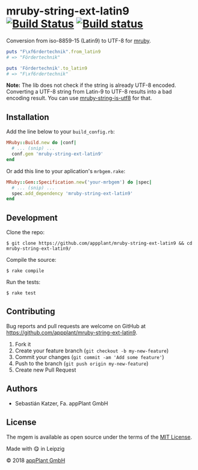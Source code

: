 # mruby-string-ext-latin9 [![Build Status](https://travis-ci.com/appPlant/mruby-string-ext-latin9.svg?branch=master)](https://travis-ci.com/appPlant/mruby-string-ext-latin9) [![Build status](https://ci.appveyor.com/api/projects/status/0e2cc9xaxefuxyrv/branch/master?svg=true)](https://ci.appveyor.com/project/katzer/mruby-string-ext-latin9/branch/master)

Conversion from iso-8859-15 (Latin9) to UTF-8 for [mruby][mruby].

```ruby
puts "F\xf6rdertechnik".from_latin9
# => "Fördertechnik"

puts 'Fördertechnik'.to_latin9
# => "F\xf6rdertechnik"
```

__Note:__ The lib does not check if the string is already UTF-8 encoded. Converting a UTF-8 string from Latin-9 to UTF-8 results into a bad encoding result. You can use [mruby-string-is-utf8][mruby-string-is-utf8] for that.

## Installation

Add the line below to your `build_config.rb`:

```ruby
MRuby::Build.new do |conf|
  # ... (snip) ...
  conf.gem 'mruby-string-ext-latin9'
end
```

Or add this line to your aplication's `mrbgem.rake`:

```ruby
MRuby::Gem::Specification.new('your-mrbgem') do |spec|
  # ... (snip) ...
  spec.add_dependency 'mruby-string-ext-latin9'
end
```

## Development

Clone the repo:
    
    $ git clone https://github.com/appplant/mruby-string-ext-latin9 && cd mruby-string-ext-latin9/

Compile the source:

    $ rake compile

Run the tests:

    $ rake test

## Contributing

Bug reports and pull requests are welcome on GitHub at https://github.com/appplant/mruby-string-ext-latin9.

1. Fork it
2. Create your feature branch (`git checkout -b my-new-feature`)
3. Commit your changes (`git commit -am 'Add some feature'`)
4. Push to the branch (`git push origin my-new-feature`)
5. Create new Pull Request

## Authors

- Sebastián Katzer, Fa. appPlant GmbH

## License

The mgem is available as open source under the terms of the [MIT License][license].

Made with :yum: in Leipzig

© 2018 [appPlant GmbH][appplant]

[mruby]: https://github.com/mruby/mruby
[mruby-string-is-utf8]: https://github.com/Asmod4n/mruby-string-is-utf8
[license]: http://opensource.org/licenses/MIT
[appplant]: www.appplant.de
